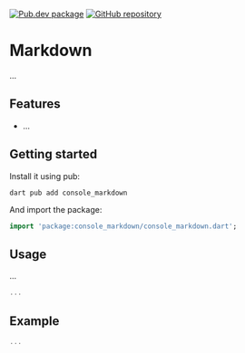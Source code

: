 [![Pub.dev package](https://img.shields.io/badge/pub.dev-console_markdown-blue)](https://pub.dev/packages/console_markdown)
[![GitHub repository](https://img.shields.io/badge/GitHub-ConsoleMarkdown--dart-blue?logo=github)](https://github.com/DrafaKiller/ConsoleMarkdown-dart)

# Markdown

...

## Features

* ...

## Getting started

Install it using pub:
```
dart pub add console_markdown
```

And import the package:
```dart
import 'package:console_markdown/console_markdown.dart';
```

## Usage

...

```dart
...
```

## Example

```dart
...
```
